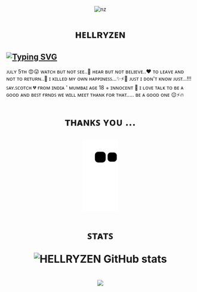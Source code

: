 <p align="center">

<img src="https://i.ibb.co/DkYftSc/20221030-154612.jpg" alt="nz" width="2050"/>
</p>

<h1 align="center"> ʜᴇʟʟʀʏᴢᴇɴ


## [![Typing SVG](https://readme-typing-svg.herokuapp.com?font=Rockstar-ExtraBold&color=FF0000&lines=ɪ+ᴋɪʟʟᴇᴅ+ᴍʏ+ᴏᴡɴ+ʜᴀᴘᴘɪɴᴇꜱꜱ+...+✨⚡🥰.;ꜱᴀʏ.ꜱᴄᴏᴛᴄʜ+💔)](https://git.io/typing-svg)

</p>
ᴊᴜʟʏ 5тн 😍😜
ᴡᴀтᴄн ʙᴜт ɴᴏт ꜱᴇᴇ..💭
нᴇᴀʀ ʙᴜт ɴᴏт ʙᴇʟᵻᴇνᴇ..♥
тᴏ ʟᴇᴀνᴇ ᴀɴᴅ ɴᴏт тᴏ ʀᴇтᴜʀɴ..💌
ɪ ᴋɪʟʟᴇᴅ ᴍʏ ᴏᴡɴ ʜᴀᴘᴘɪɴᴇꜱꜱ...✨⚡🥰
ᴊᴜꜱᴛ ɪ ᴅᴏɴ'ᴛ ᴋɴᴏᴡ
ᴊᴜꜱᴛ...!!! 
ꜱᴀʏ.ꜱᴄᴏᴛᴄʜ 💔
ғʀᴏᴍ ɪɴᴅɪᴀ ' ᴍᴜᴍʙᴀɪ
ᴀɢᴇ 18 +
ɪɴɴᴏᴄᴇɴᴛ 🥺
 ɪ ʟᴏᴠᴇ ᴛᴀʟᴋ ᴛᴏ ʙᴇ ᴀ ɢᴏᴏᴅ ᴀɴᴅ ʙᴇꜱᴛ ғʀɴᴅꜱ ᴡᴇ ᴡɪʟʟ ᴍᴇᴇᴛ ᴛʜᴀɴᴋ ғᴏʀ ᴛʜᴀᴛ..... 
ʙᴇ ᴀ ɢᴏᴏᴅ ᴏɴᴇ 😌⚡🔥

<h1 align="center"> ᴛʜᴀɴᴋꜱ ʏᴏᴜ ...


![Snake animation](https://github.com/GataNina-Li/GataNina-Li/blob/output/github-contribution-grid-snake.svg)
</div>

<h1 align="center"> ꜱᴛᴀᴛꜱ

![HELLRYZEN GitHub stats](https://github-readme-stats.vercel.app/api?username=HELLRYZEN&show_icons=true&theme=radical)
<p align="center"><a href="https://github.com/HELLRYZEN/Chizuru-MD"><img src="https://github-readme-stats.vercel.app/api/top-langs/?username=YTDANIBOTZ&theme=radical&layout=compact"></a></p>

